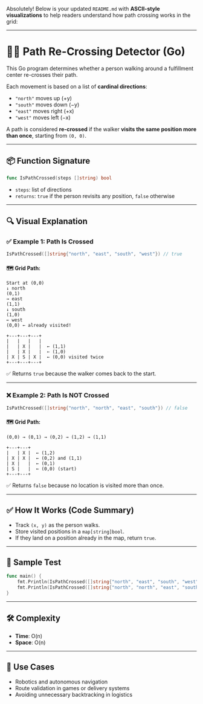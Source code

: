 Absolutely! Below is your updated `README.md` with **ASCII-style visualizations** to help readers understand how path crossing works in the grid:

---

# 🚶‍♂️ Path Re-Crossing Detector (Go)

This Go program determines whether a person walking around a fulfillment center re-crosses their path.

Each movement is based on a list of **cardinal directions**:

* `"north"` moves up (+y)
* `"south"` moves down (−y)
* `"east"` moves right (+x)
* `"west"` moves left (−x)

A path is considered **re-crossed** if the walker **visits the same position more than once**, starting from `(0, 0)`.

---

## 📦 Function Signature

```go
func IsPathCrossed(steps []string) bool
```

* `steps`: list of directions
* `returns`: `true` if the person revisits any position, `false` otherwise

---

## 🔍 Visual Explanation

### ✅ Example 1: Path Is Crossed

```go
IsPathCrossed([]string{"north", "east", "south", "west"}) // true
```

#### 🗺️ Grid Path:

```
Start at (0,0)
↓ north
(0,1)
→ east
(1,1)
↓ south
(1,0)
← west
(0,0) ← already visited!
```

```
+---+---+---+
|   |   |   |
|   | X |   |  ← (1,1)
|   | X |   |  ← (1,0)
| X | S | X |  ← (0,0) visited twice
+---+---+---+
```

✅ Returns `true` because the walker comes back to the start.

---

### ❌ Example 2: Path Is NOT Crossed

```go
IsPathCrossed([]string{"north", "north", "east", "south"}) // false
```

#### 🗺️ Grid Path:

```
(0,0) → (0,1) → (0,2) → (1,2) → (1,1)
```

```
+---+---+
|   | X |  ← (1,2)
| X | X |  ← (0,2) and (1,1)
| X |   |  ← (0,1)
| S |   |  ← (0,0) (start)
+---+---+
```

✅ Returns `false` because no location is visited more than once.

---

## ✅ How It Works (Code Summary)

* Track `(x, y)` as the person walks.
* Store visited positions in a `map[string]bool`.
* If they land on a position already in the map, return `true`.

---

## 🧪 Sample Test

```go
func main() {
	fmt.Println(IsPathCrossed([]string{"north", "east", "south", "west"})) // true
	fmt.Println(IsPathCrossed([]string{"north", "north", "east", "south"})) // false
}
```

---

## 🛠️ Complexity

* **Time**: O(n)
* **Space**: O(n)

---

## 🧠 Use Cases

* Robotics and autonomous navigation
* Route validation in games or delivery systems
* Avoiding unnecessary backtracking in logistics
